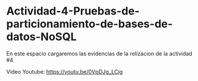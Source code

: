# Actividad-4-Pruebas-de-particionamiento-de-bases-de-datos-NoSQL
En este espacio cargaremos las evidencias de la relizacion de la actividad #4

Video Youtube: https://youtu.be/0VpDJg_LCig

